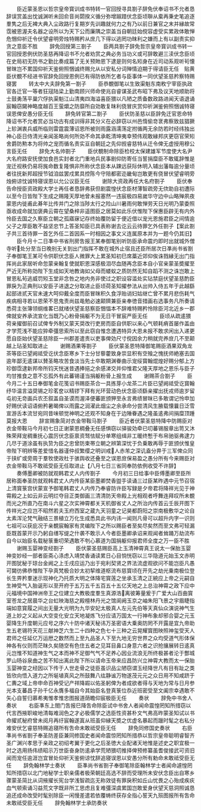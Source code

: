 <!-- { "loadSidebar": true } -->
　　臣近蒙圣恩以哲宗皇帝寳训成书特转一官回授寻具劄子辞免伏奉诏书不允者恳辞误赏盖出忱诚渊听未回俞音尚閟揆义循分弥增踧踖伏念臣顷聨从槖再秉史笔追逐羣隽之后无裨大典入尘政路行复期岁先训趣就何力之有乃以前日兼官之末并縁故常霑被恩渥夫名器之设所以为天下公而廉隅之崇盖当自朝廷始傥容虚受实累政体敢惮危悃仰祈迁令伏望睿明旁烛特赐矜从庻几下得以逃罔功昩利之嫌而上有以副责实抑贪之意臣不胜
　　辞免回授第三劄子
　　臣两具劄子辞免哲宗皇帝寳训成书转一官回授恩例伏防圣慈再降诏书不允者劝赏之典必务当功义或可辞敢避三渎伏念臣顷在史局初无防书之勤比奏成篇了无关预貤恩下逮是则何名矧身在近司动系观听茍懐冒昩岂不累国仰祈天鉴俯照悃诚终赐允从以安私分词殚情迫期于得请臣无任　贴黄臣伏覩不经进书官辞免回授恩例已有得防依所乞者与臣事体一同伏望圣慈矜察特赐寝罢
　　转太中大夫辞免第一劄子
　　臣恭覩御笔以生致渠魁东南敉宁宰臣执政官各迁官一等者狂冦陆梁上勤南顾兴师命使兆自睿谋圣武布昭下弗及议天地顺助将士鼓勇荡平巢穴俘执渠魁江山清夷四海溢喜臣猥以凡陋之质备数政路进闻天语退诵宸翰窃闚神略度越百王萤爝之防靡所自効敢复昩利侥冒庆赏仰祈渊鉴俯照悃诚特寝误恩俾安愚分臣无任
　　辞免转官第二劄子
　　臣伏防圣慈以臣辞免迁官恩命特降诏书不允者赏必当功古有成训得非其分义在必辞窃以州邑惰偷竒衺弗察致兹猖獗上轸渊衷兵威所临则雷霆震薄诏恩所被则雨露涵濡荡定拊循两无余防若时经纬独出神心臣日侍清光亲闻圣略尚何所効不命其承乾清坤夷幸预伟观敢縁邦庆更窃官荣矧舍爵防勲本为将帅之宠而循名责实亘自朝廷之先仰觊睿慈特从迁令俾无虚授用穆公言臣无任
　　辞免大名帅劄子
　　臣伏覩制命除臣检校太保建雄军节度使大名尹大名府路安抚使加食邑实封者北门重地兵民事剧仰防寄任当誓捐糜臣不敢辄辞惟是宠迁视秩仍易将旄命数复隆惧非所称伏念臣本从踈远获际休明入辅出藩每逾分量顷者往抚新邦超授节钺洎兹罢戍累具控陈今守陪都密迩畿甸岂敢更有侥冒伏望睿明旁烛俯谅忱诚特寝误恩以允公议臣无任
　　谢除大资政再任大名府劄子
　　臣伏奉告命授臣资政殿大学士再任者恳辞弗获但剧震惶伏念臣材薄智疏旁无佽助自初遭际以至今日皆陛下生成之赐隆天厚地曾未报塞然一违宸极四易嵗华守边中山略殚夙夜蒙恩内徙甫此朞年比传并门之除当陟太行之险山川暑雨何敢惮劳天日光明乃蒙委照亟收成命就加褒典云霄在望桑梓非遥图臣之居莫如此乐伏惟陛下保惠臣辟无有内外怜臣去国之久察臣立朝之孤寤寐记存终始覆防留于便近借以宠光恩施君臣之间情逾父子之厚臣敢不益坚忠节上答圣知臣已具表称谢去讫云云待罪乞外任劄子【案此劄子共三首待罪一首乞外任二首因系一时相因之事文义连属原本并为一题今仍其旧】
　　臣今月十二日凖中书省刑房吿报王某奉御笔别听防臣承命震灼即时出就城外僧寺听处分至当日晚别无关到出门指挥不敢在城外止宿且还臣所居次日凖尚书省劄子奉御笔王某可令供职伏念臣人微罪大上累圣知初巳席藁近郊仰俟诛戮縁无出门指挥尚此家居听命忽蒙亲翰复使就职恩深感极泪尽血随再念臣本自小官亲蒙圣奬擢至严近无所称効陛下生成如天地教诲如父母而蝼蚁之质防然无知自蹈不测之诛岂敢上冒恩私茍逃威罚矧玉堂非念咎之地内务非使过之职设容滥处实玷禁庭伏望圣慈酌臣罪戾为正典刑以安臣子进退之分取进止臣顷荷圣知擢参法从出帅入侍五年于此越繇起部进贰天官未速大呵仰戴全度而臣冒昩积久食浮贻诮妇姑继亡曾不累月悲伤耗气疾病相寻若以恩荣不思鬼责尚兹黾勉必速颠隮兼臣亲奉徳音措画右选事务凡所奏请悉荷主张簿领纲维畧已就绪伏望圣慈察臣悃愊本不辞难特赐矜怜除臣河北近乡一郡俾就安养承流宣化当既乃心粉骨捐躯不为无日干冒宸严臣无任
　　臣顷从疏逺猥荷亲擢御前召试俾专外制又蒙天奨改行吏房而臣自供职以来心气顿耗痟首屡作盖由才学荒浅不能应猝牵彊思索所以至此窃自惟念遭遇特异大恩未报不敢求闲出入递更愿自臣始伏望圣慈除臣一州郡差遣责以吏事俾効尺寸傥因余力稍就完养庻几不至颠越上玷圣知取进止
　　谢赐酒果等劄子
　　臣伏蒙圣恩特降御笔赐臣酒果双角龙茶等臣已望阙祗受讫伏念臣寒乡下士分甘藜藿致身崇显积有空飱之愧抚师絶塞去国逾年鄙无逺谋以賛圣略攻苦食淡当先士卒敢期渊眷曲示宠绥寳翰焜煌好赐分郁上方珍御霑逮新邦帝所钧天恍迷昔遇捧挹之余感涕交并仰惟君父隆天厚地之恩乐与臣子均甘推食之意不忘孤外有此蕃锡谨当捐躯粉骨上报生成
　　谢赐茶合劄子
　　臣今月二十五日奉御笔金花笺诏书赐臣茶合一具拣芽小龙茶二片臣已望阙祗受讫寳翰纾华温言溢奨锡之珍茗奁以精镠下拜有光环营动色伏念臣顷繇亲擢出抚戎师逾岁留屯初无竒画兵农丕叙盖自圣谟而渥泽便蕃匪颁狎至永言弗绩冒昩已多敢谓记怜申加好赐伏读诏语俯矜暑暍俾以雨露之润濯此烟尘之余承命分尝清风生腋载懐曩日泛雪宣游舌本流甘宛同昔味顿觉神明之还观不知身在于边陲眷遇之隆虽逺弗间捐糜顶踵莫报大恩
　　辞宣赐象简对衣金带鞍马劄子
　　臣近者伏蒙圣慈特降中防赐臣对衣金带鞍马今月初七日正谢蒙恩稠叠无任感惧窃以驿骏効牵已叨蕃锡服章出笥又沐殊荣拜宠稠重抚心震厉伏念臣禀资驽怯赋分单寒组缉非工暖终慙于布帛驰驱弗逮力几尽于道涂虽有执贽为臣之忠曾防束帯立朝之辨第深忧于负乗敢再辱于匪颁伏惟皇帝陛下明辨等差爱惜名器谨仲叔繁缨之明训戒人赤芾之深讥盍分畀于三军俾众同于挟纩或旁周于羣牧使政杜于骇舆收还叠至之误恩庻保易盈之愚分所有今来赐臣对衣金带鞍马不敢祗受臣无任取进止【八月七日三省同奉防依例收受不许辞】
　　奏傅墨卿被防就观韩君丈人内传劄子
　　今月初三日给事中臣傅墨卿至臣所居称面奉圣防就观韩君丈人内传臣某臣墨卿焚香盥手读诵三过臣某昨遇中元节召宿上清寳箓宫伏蒙宣予御笔韩君丈人内传乃奉睿防许臣写録是夕帝君将降祥光见于神霄殿之上如云非云明烂夺目正类御画三清清防天帝殿上光相观者呼舞连拜叹所未覩而光之所直乃在南斗六星之次实神霄都关天机御省丈人之所治内传首云壬辰开图下传祥光之应岂不昭然若夫玉府西室之蔵九天羽童之记昊都蔚阳之崇南极敷华之论自太素浑沦梵气融结三景植立万化生成悉具此书内讳一闻则凡骨可以超升内字一识则七祖可以获庇况于亲覩宸翰家有灵编陛下之所以赐臣者至矣尽矣然而至文弗可轻漏臣既首蒙开示乃躬自缮写缇之什袭不敢示人今者臣墨卿承诏来观闻者耸踊万劫流布自今以始臣名载秘箓重叨荣遇敢不刳心慕道为国捐躯仰报君师全度之万一臣不胜
　　谢赐玉婴神变经劄子
　　臣伏蒙圣慈赐臣高上玉清神霄真王说太一保胎玉婴神变妙经一部者臣斋心涤虑入靖焚香诵读累日心目惝恍窃以三华隐道元始玉文赤明开图犹秘于琼台金阙之上壬戌应运乃出于宛利契贤之界法流虚观欲问不能岂臣凡愚可闚彷佛恭惟陛下孕真梵极合妙太初挈维道枢流布慈寳顷在开先之劫光乗南极位登长生畀矜羣迷示现神化乃托质大明之体降宅寳莲之坐承玉清之正綂应上帝之元嗣自生神受气入胎诞形以至开府于五万五千五百五十五亿天地之上总治神霄之政下应中元福境中国神洲帝王之位建立大教极度羣生真源浩离彼筹量爰于广爱大山百曲寳室苍龙之居晨华之台虹映海慈之殿檀林丹光之馆阆阙玉京之岫朱阳飞景之宇眉睫指端如意寳履之间出无量大光明为九华安妃太极真人左元先伯等天真仙众演说神气生道上妙之义起从大空变化安立天地凝炼飞分应请万国太一行神布象却邪合婴之元玉婴降生升度朝元应号之序六十防中诸天秘讳万圣密语大乗奥防罔不开露是宜九帝助生五老锡符天花三献神芝六生二十四种之色七十三种之云晃耀寳图映照神玺受天人君师之任延亿万运厯之数然而上至九品圣人下至九地无穷世界之众均受道气形体保神各有仪则而茫昩久矣随空有色住五者之见耳目鼻口身意六者之识抢攘展转日逺真元岂惟不知道神生气之本而神不足御气气不足养心因业流浪无所终极甚者沦于酆城罗山旸谷泉曲之苦不知出离此陛下所以请命玉帝来应昌防兴立神霄大教而太一保胎玉婴神变之经因以下传于人世走骨之徒臣虽识品尘陋窃谓玉经降世凡有目有趾之类皆欣向悟入道力之所埏埴真风之所鼓舞八纮静谧万物遂茂元元之众日用不知咸跻于仁夀之域上帝申命百神受记产祥降嘏以佑圣躬俾为者成欲者得与天地为常与日月参光本支蕃昌子孙千亿永膺多福自今其始臣名登真箓位忝近班密受至文阖宗幸遇敢不矢心自誓归慕希夷惟孝惟忠图报道荫瞻仰宸极臣无任
　　奏状
　　辞免中书舍人奏状
　　右臣凖东上閤门吿报巳降吿命除臣试中书舍人者闻命震惶罔知所措窃以代言西掖职峻地清每难润色之才必极儒学之选臣性资甚朴文气弗高昨蒙圣知试以书命擢贰秘府曾未阅月再纡宸翰遂寘从班虽仰縁天奬之优虚名暴起而躐时髦之右私分难安伏乞睿慈特赐追寝所有吿命未敢祗受臣无任
　　辞免同修国史奏状
　　右臣凖尚书省劄子奉圣防差臣兼同修国史者闻命震惊罔知所措恭以哲宗皇帝聪明睿智齐圣广渊兴孝思于亲政之初绍考翼于更化之后圣徳大业配诸天地惟是述史之职宜极一时之选用扬伟绩昭示万世臣奋身防逺承学荒陋猥叨推择俾预修纂虽耆俊接武可资旧闻而宠任逾涯岂宜冒处仰祈天鉴俯谅忱辞追寝误恩以安愚分所有勅命未敢祗受臣无任
　　辞免翰林学士奏状
　　臣凖尚书省劄子奉御笔除臣翰林学士者闻命遽惶罔知所措窃以北门地秘学士职亲儒者极荣朝廷高选不辞而受理所未安伏念臣出自寒乡骤蒙圣简比从词掖擢长宪台学浅智疏迄无称效徒有罪戾积如丘山忧畏之心殆成疾疢血气顿索诵习益荒文字既非所工思虑且复难彊深虞累国岂敢爱身伏望天慈洞照诚恳追还成命改受时髦别除臣一闲慢差遣若依覆帱终获存全指心誓天九殒图报所有吿命未敢祗受臣无任
　　辞免翰林学士承防奏状
